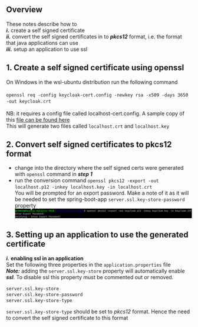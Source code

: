 ## Overview
These notes describe how to <br/>
  ***i.***   create a self signed certificate<br/>
  ***ii.***  convert the self signed certificates in to ***pkcs12*** format, i.e. the format that java applications can use <br/>
  ***iii.*** setup an application to use ssl

## 1. Create a self signed certificate	using openssl
On Windows in the wsl-ubuntu distribution run the following command<br/>
<br/>
`openssl req -config keycloak-cert.config -newkey rsa -x509 -days 3650 -out keycloak.crt`<br/>
<br/>
NB: it requires a config file called localhost-cert.config. A sample copy of this [file can be found here](./localhost-cert.config)<br/>
This will generate two files called `localhost.crt` and `localhost.key`

   
## 2. Convert self signed certificates to pkcs12 format
  - change into the directory where the self signed certs were generated with `openssl` command in ***step 1***
  - run the conversion command `openssl pkcs12 -export -out localhost.p12 -inkey localhost.key -in localhost.crt`<br/>
  You will be prompted for an export password. Make a note of it as it will be needed to set the spring-boot-app `server.ssl.key-store-password` property<br/>
  ![Converting to pkcs12](./images/01-convert-to-pkcs12.png)
  
## 3. Setting up an application to use the generated certificate
  ***i.***   **enabling ssl in an application**<br/>
  Set the following three properties in the `application.properties` file<br/>
  ***Note:*** adding the `server.ssl.key-store` property will automatically enable ***ssl***. To disable ssl this property must be commented out or removed.<br/>
```
server.ssl.key-store
server.ssl.key-store-password
server.ssl.key-store-type
```
`server.ssl.key-store-type` should be set to *pkcs12* format. Hence the need to convert the self signed certificate to this format  